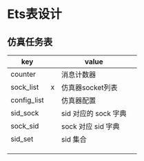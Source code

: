 # Ets表设计

## 仿真任务表

| key         |     | value           |     |
| ----------- | --- | --------------- | --- |
| counter     |     | 消息计数器           |     |
| sock_list   | x   | 仿真器socket列表     |     |
| config_list |     | 仿真器配置           |     |
| sid_sock    |     | sid 对应的 sock 字典 |     |
| sock_sid    |     | sock 对应 sid 字典  |     |
| sid_set     |     | sid 集合          |     |
|             |     |                 |     |
|             |     |                 |     |
|             |     |                 |     |
